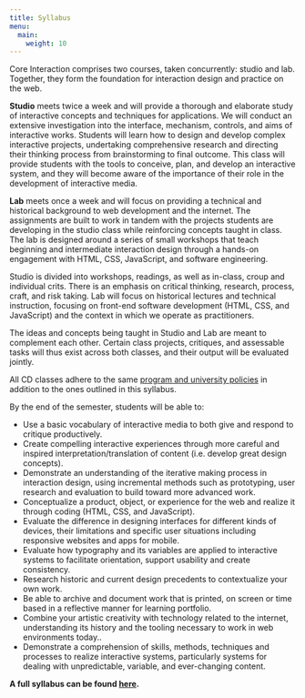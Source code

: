 ```yaml
---
title: Syllabus
menu: 
  main:
    weight: 10
---
```

Core Interaction comprises two courses, taken concurrently: studio and lab. Together, they form the foundation for interaction design and practice on the web. 

**Studio** meets twice a week and will provide a thorough and elaborate study of interactive concepts and techniques for applications. We will conduct an extensive investigation into the interface, mechanism, controls, and aims of interactive works. Students will learn how to design and develop complex interactive projects, undertaking comprehensive research and directing their thinking process from brainstorming to final outcome. This class will provide students with the tools to conceive, plan, and develop an interactive system, and they will become aware of the importance of their role in the development of interactive media.

**Lab** meets once a week and will focus on providing a technical and historical background to web development and the internet. The assignments are built to work in tandem with the projects students are developing in the studio class while reinforcing concepts taught in class. The lab is designed around a series of small workshops that teach beginning and intermediate interaction design through a hands-on engagement with HTML, CSS, JavaScript, and software engineering.

Studio is divided into workshops, readings, as well as in-class, croup and individual crits. There is an emphasis on critical thinking, research, process, craft, and risk taking. Lab will focus on historical lectures and technical instruction, focusing on front-end software development (HTML, CSS, and JavaScript) and the context in which we operate as practitioners. 

The ideas and concepts being taught in Studio and Lab are meant to complement each other. Certain class projects, critiques, and assessable tasks will thus exist across both classes, and their output will be evaluated jointly.

All CD classes adhere to the same [program and university policies](https://bit.ly/2LHztsW) in addition to the ones outlined in this syllabus.

By the end of the semester, students will be able to:
* Use a basic vocabulary of interactive media to both give and respond to critique productively.
* Create compelling interactive experiences through more careful and inspired interpretation/translation of content (i.e. develop great design concepts).
* Demonstrate an understanding of the iterative making process in interaction design, using incremental methods such as prototyping, user research and evaluation to build toward more advanced work.
* Conceptualize a product, object, or experience for the web and realize it through coding (HTML, CSS, and JavaScript).
* Evaluate the difference in designing interfaces for different kinds of devices, their limitations and specific user situations including responsive websites and apps for mobile.
* Evaluate how typography and its variables are applied to interactive systems to facilitate orientation, support usability and create consistency.
* Research historic and current design precedents to contextualize your own work.
* Be able to archive and document work that is printed, on screen or time based in a reflective manner for learning portfolio.
* Combine your artistic creativity with technology related to the internet, understanding its history and the tooling necessary to work in web environments today..
* Demonstrate a comprehension of skills, methods, techniques and processes to realize interactive systems, particularly systems for dealing with unpredictable, variable, and ever-changing content.


**A full syllabus can be found [here](https://docs.google.com/document/d/1ZO_TX1IGjJ0oo5w1kbEq54Oa9DSZLbkbXJt5v_NObTI/edit?usp=sharing).**